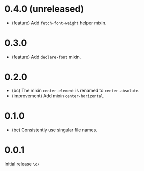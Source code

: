 0.4.0 (unreleased)
=====

*   (feature) Add `fetch-font-weight` helper mixin.


0.3.0
=====

*   (feature) Add `declare-font` mixin.


0.2.0
=====

*   (bc) The mixin `center-element` is renamed to `center-absolute`.
*   (improvement) Add mixin `center-horizontal`.


0.1.0
=====

*   (bc) Consistently use singular file names.


0.0.1
=====

Initial release `\o/`
